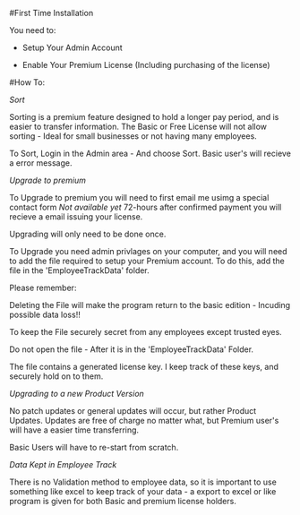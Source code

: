 #First Time Installation 

You need to:

  - Setup Your Admin Account
  
  - Enable Your Premium License (Including purchasing of the license)
  
#How To:

*Sort*

Sorting is a premium feature designed to hold a longer pay period, and is easier to transfer information. The Basic or Free License will not allow sorting - Ideal for small businesses or not having many employees. 

To Sort, Login in the Admin area - And choose Sort. Basic user's will recieve a error message. 

*Upgrade to premium*

To Upgrade to premium you will need to first email me usimg a special contact form *Not available yet* 72-hours after confirmed payment you will recieve a email issuing your license. 

Upgrading will only need to be done once.

To Upgrade you need admin privlages on your computer, and you will need to add the file required to setup your Premium account. To do this, add the file in the 'EmployeeTrackData' folder. 

Please remember:

Deleting the File will make the program return to the basic edition - Incuding possible data loss!!

To keep the File securely secret from any employees except trusted eyes. 

Do not open the file - After it is in the 'EmployeeTrackData' Folder. 

The file contains a generated license key. I keep track of these keys, and securely hold on to them. 

*Upgrading to a new Product Version*

No patch updates or general updates will occur, but rather Product Updates. Updates are free of charge no matter what, but Premium user's will have a easier time transferring. 

Basic Users will have to re-start from scratch. 


*Data Kept in Employee Track*

There is no Validation method to employee data, so it is important to use something like excel to keep track of your data - a export to excel or like program is given for both Basic and premium license holders. 

